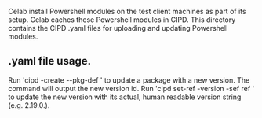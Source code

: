 Celab install Powershell modules on the test client machines as part of its
setup. Celab caches these Powershell modules in CIPD. This directory contains
the CIPD .yaml files for uploading and updating Powershell modules.

## .yaml file usage.

Run 'cipd -create --pkg-def <yaml file path>' to update a package with a new
version. The command will output the new version id.
Run 'cipd set-ref <cipd path> -version <version id> -sef ref <actual version string>'
to update the new version with its actual, human readable version string
(e.g. 2.19.0.).
